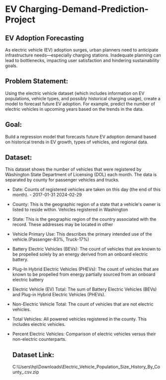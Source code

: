 # EV Charging-Demand-Prediction-Project
## EV Adoption Forecasting
As electric vehicle (EV) adoption surges, urban planners need to anticipate infrastructure needs—especially charging stations. Inadequate planning can lead to bottlenecks, impacting user satisfaction and hindering sustainability goals.

## Problem Statement: 
Using the electric vehicle dataset (which includes information on EV populations, vehicle types, and possibly historical charging usage), create a model to forecast future EV adoption. For example, predict the number of electric vehicles in upcoming years based on the trends in the data.

## Goal: 
Build a regression model that forecasts future EV adoption demand based on historical trends in EV growth, types of vehicles, and regional data.

## Dataset: 
This dataset shows the number of vehicles that were registered by Washington State Department of Licensing (DOL) each month. The data is separated by county for passenger vehicles and trucks.

- Date: Counts of registered vehicles are taken on this day (the end of this month). - 2017-01-31 2024-02-29
- County: This is the geographic region of a state that a vehicle's owner is listed to reside within. Vehicles registered in Washington
- State: This is the geographic region of the country associated with the record. These addresses may be located in other
- Vehicle Primary Use: This describes the primary intended use of the vehicle.(Passenger-83%, Truck-17%)
- Battery Electric Vehicles (BEVs): The count of vehicles that are known to be propelled solely by an energy derived from an onboard electric battery.
- Plug-In Hybrid Electric Vehicles (PHEVs): The count of vehicles that are known to be propelled from energy partially sourced from an onboard electric battery
- Electric Vehicle (EV) Total: The sum of Battery Electric Vehicles (BEVs) and Plug-in Hybrid Electric Vehicles (PHEVs).
- Non-Electric Vehicle Total: The count of vehicles that are not electric vehicles.
- Total Vehicles: All powered vehicles registered in the county. This includes electric vehicles.
- Percent Electric Vehicles: Comparison of electric vehicles versus their non-electric counterparts.

  ## Dataset Link:
  C:\Users\hp\Downloads\Electric_Vehicle_Population_Size_History_By_County_.csv.zip
